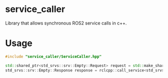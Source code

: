 # service_caller
Library that allows synchronous ROS2 service calls in c++.

# Usage
```c++
#include "service_caller/ServiceCaller.hpp"

std::shared_ptr<std_srvs::srv::Empty::Request> request = std::make_shared<std_srvs::srv::Empty::Request>();
std_srvs::srv::Empty::Response response = rclcpp::call_service<std_srvs::srv::Empty>("service", request);
```
